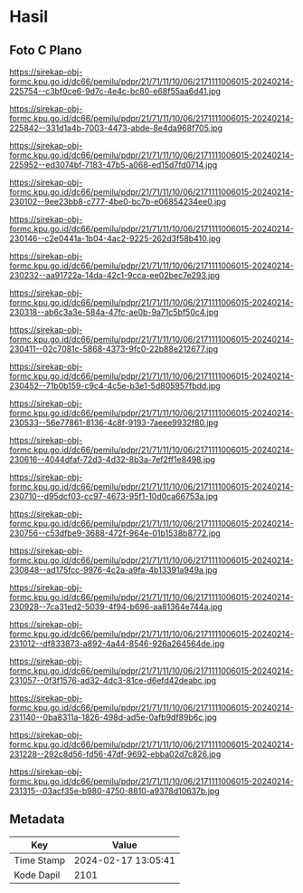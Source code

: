 # Hasil

## Foto C Plano

https://sirekap-obj-formc.kpu.go.id/dc66/pemilu/pdpr/21/71/11/10/06/2171111006015-20240214-225754--c3bf0ce6-9d7c-4e4c-bc80-e68f55aa6d41.jpg

https://sirekap-obj-formc.kpu.go.id/dc66/pemilu/pdpr/21/71/11/10/06/2171111006015-20240214-225842--331d1a4b-7003-4473-abde-8e4da968f705.jpg

https://sirekap-obj-formc.kpu.go.id/dc66/pemilu/pdpr/21/71/11/10/06/2171111006015-20240214-225952--ed3074bf-7183-47b5-a068-ed15d7fd0714.jpg

https://sirekap-obj-formc.kpu.go.id/dc66/pemilu/pdpr/21/71/11/10/06/2171111006015-20240214-230102--9ee23bb8-c777-4be0-bc7b-e06854234ee0.jpg

https://sirekap-obj-formc.kpu.go.id/dc66/pemilu/pdpr/21/71/11/10/06/2171111006015-20240214-230146--c2e0441a-1b04-4ac2-9225-262d3f58b410.jpg

https://sirekap-obj-formc.kpu.go.id/dc66/pemilu/pdpr/21/71/11/10/06/2171111006015-20240214-230232--aa91722a-14da-42c1-9cca-ee02bec7e293.jpg

https://sirekap-obj-formc.kpu.go.id/dc66/pemilu/pdpr/21/71/11/10/06/2171111006015-20240214-230318--ab6c3a3e-584a-47fc-ae0b-9a71c5bf50c4.jpg

https://sirekap-obj-formc.kpu.go.id/dc66/pemilu/pdpr/21/71/11/10/06/2171111006015-20240214-230411--02c7081c-5868-4373-9fc0-22b88e212677.jpg

https://sirekap-obj-formc.kpu.go.id/dc66/pemilu/pdpr/21/71/11/10/06/2171111006015-20240214-230452--71b0b159-c9c4-4c5e-b3e1-5d805957fbdd.jpg

https://sirekap-obj-formc.kpu.go.id/dc66/pemilu/pdpr/21/71/11/10/06/2171111006015-20240214-230533--56e77861-8136-4c8f-9193-7aeee9932f80.jpg

https://sirekap-obj-formc.kpu.go.id/dc66/pemilu/pdpr/21/71/11/10/06/2171111006015-20240214-230616--4044dfaf-72d3-4d32-8b3a-7ef2ff1e8498.jpg

https://sirekap-obj-formc.kpu.go.id/dc66/pemilu/pdpr/21/71/11/10/06/2171111006015-20240214-230710--d95dcf03-cc97-4673-95f1-10d0ca66753a.jpg

https://sirekap-obj-formc.kpu.go.id/dc66/pemilu/pdpr/21/71/11/10/06/2171111006015-20240214-230756--c53dfbe9-3688-472f-964e-01b1538b8772.jpg

https://sirekap-obj-formc.kpu.go.id/dc66/pemilu/pdpr/21/71/11/10/06/2171111006015-20240214-230848--ad175fcc-9976-4c2a-a9fa-4b13391a949a.jpg

https://sirekap-obj-formc.kpu.go.id/dc66/pemilu/pdpr/21/71/11/10/06/2171111006015-20240214-230928--7ca31ed2-5039-4f94-b696-aa81364e744a.jpg

https://sirekap-obj-formc.kpu.go.id/dc66/pemilu/pdpr/21/71/11/10/06/2171111006015-20240214-231012--df833873-a892-4a44-8546-926a264564de.jpg

https://sirekap-obj-formc.kpu.go.id/dc66/pemilu/pdpr/21/71/11/10/06/2171111006015-20240214-231057--0f3f1576-ad32-4dc3-81ce-d6efd42deabc.jpg

https://sirekap-obj-formc.kpu.go.id/dc66/pemilu/pdpr/21/71/11/10/06/2171111006015-20240214-231140--0ba8311a-1826-498d-ad5e-0afb9df89b6c.jpg

https://sirekap-obj-formc.kpu.go.id/dc66/pemilu/pdpr/21/71/11/10/06/2171111006015-20240214-231228--292c8d56-fd56-47df-9692-ebba02d7c826.jpg

https://sirekap-obj-formc.kpu.go.id/dc66/pemilu/pdpr/21/71/11/10/06/2171111006015-20240214-231315--03acf35e-b980-4750-8810-a9378d10637b.jpg


## Metadata

| Key        | Value               |
| ---------- | ------------------- |
| Time Stamp | 2024-02-17 13:05:41 |
| Kode Dapil | 2101                |



